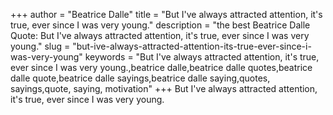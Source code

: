 +++
author = "Beatrice Dalle"
title = "But I've always attracted attention, it's true, ever since I was very young."
description = "the best Beatrice Dalle Quote: But I've always attracted attention, it's true, ever since I was very young."
slug = "but-ive-always-attracted-attention-its-true-ever-since-i-was-very-young"
keywords = "But I've always attracted attention, it's true, ever since I was very young.,beatrice dalle,beatrice dalle quotes,beatrice dalle quote,beatrice dalle sayings,beatrice dalle saying,quotes, sayings,quote, saying, motivation"
+++
But I've always attracted attention, it's true, ever since I was very young.
